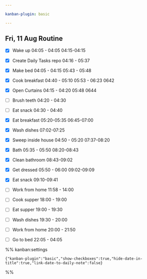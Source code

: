 ```yaml
---

kanban-plugin: basic

---
```


## Fri, 11 Aug Routine

- [x] Wake up 04:05 - 04:05 04:15-04:15
- [x] Create Daily Tasks repo 04:16 - 05:37
- [x] Make bed 04:05 - 04:15 05:43 - 05:48
- [x] Cook breakfast 04:40 - 05:10 05:53 - 06:23 0642
- [x] Open Curtains 04:15 - 04:20 05:48 0644
- [ ] Brush teeth 04:20 - 04:30
- [ ] Eat snack 04:30 - 04:40
- [x] Eat breakfast 05:20-05:35 06:45-07:00
- [x] Wash dishes 07:02-07:25
- [x] Sweep inside house 04:50 - 05:20 07:37-08:20
- [x] Bath 05:35 - 05:50 08:20-08:43
- [x] Clean bathroom 08:43-09:02
- [x] Get dressed 05:50 - 06:00 09:02-09:09
- [x] Eat snack 09:10-09:41
- [ ] Work from home 11:58 - 14:00
- [ ] Cook supper 18:00 - 19:00
- [ ] Eat supper 19:00 - 19:30
- [ ] Wash dishes 19:30 - 20:00
- [ ] Work from home 20:00 - 21:50
- [ ] Go to bed 22:05 - 04:05




%% kanban:settings
```
{"kanban-plugin":"basic","show-checkboxes":true,"hide-date-in-title":true,"link-date-to-daily-note":false}
```
%%